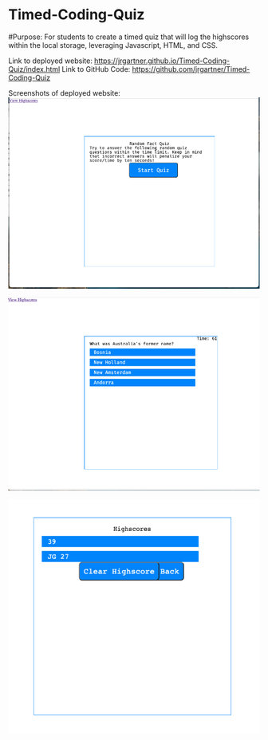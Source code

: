 # Timed-Coding-Quiz

#Purpose: For students to create a timed quiz that will log the highscores within the local storage, leveraging Javascript, HTML, and CSS.

Link to deployed website: https://jrgartner.github.io/Timed-Coding-Quiz/index.html
Link to GitHub Code: https://github.com/jrgartner/Timed-Coding-Quiz

Screenshots of deployed website:
![Picture of the Homescreen](./assets/images/Homepage.png "Homescreen")

![Picture of a question](./assets/images/Question.png "Question")

![Picture of a the highscores page](./assets/images/HighScores.png "Highscores")
